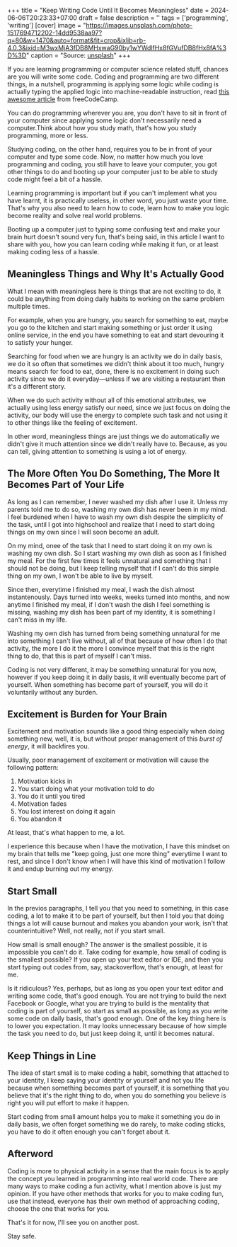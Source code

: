 +++
title = "Keep Writing Code Until It Becomes Meaningless"
date = 2024-06-06T20:23:33+07:00
draft = false
description = ''
tags = ['programming', 'writing']
[cover]
image = "https://images.unsplash.com/photo-1517694712202-14dd9538aa97?q=80&w=1470&auto=format&fit=crop&ixlib=rb-4.0.3&ixid=M3wxMjA3fDB8MHxwaG90by1wYWdlfHx8fGVufDB8fHx8fA%3D%3D"
caption = "Source: [unsplash](https://unsplash.com/photos/black-and-silver-laptop-computer-on-table-95YRwf6CNw8)"
+++

If you are learning programming or computer science related stuff,
chances are you will write some code. Coding and programming are two
different things, in a nutshell, programming is applying some logic 
while coding is actually typing the applied logic into machine-readable
instruction, read [this awesome article](https://www.freecodecamp.org/news/difference-between-coding-and-programming/)
from freeCodeCamp.

You can do programming wherever you are, you don't have to sit in
front of your computer since applying some logic don't necessarily
need a computer.Think about how you study math, that's how you study
programming, more or less.

Studying coding, on the other hand, requires you to be in front of
your computer and type some code. Now, no matter how much you love
programming and coding, you still have to leave your computer, you
got other things to do and booting up your computer just to be able
to study code might feel a bit of a hassle.

Learning programming is important but if you can't implement what
you have learnt, it is practically useless, in other word, you just
waste your time. That's why you also need to learn how to code, learn
how to make you logic become reality and solve real world problems.

Booting up a computer just to typing some confusing text and make
your brain hurt doesn't sound very fun, that's being said, in this
article I want to share with you, how you can learn coding while
making it fun, or at least making coding less of a hassle.

## Meaningless Things and Why It's Actually Good

What I mean with meaningless here is things that are not exciting
to do, it could be anything from doing daily habits to working on
the same problem multiple times.

For example, when you are hungry, you search for something to eat,
maybe you go to the kitchen and start making something or just order 
it using online service, in the end you have something to eat and 
start devouring it to satisfy your hunger.

Searching for food when we are hungry is an activity we do in daily
basis, we do it so often that sometimes we didn't think about it too
much, hungry means search for food to eat, done, there is no excitement
in doing such activity since we do it everyday—unless if we are visiting
a restaurant then it's a different story.

When we do such activity without all of this emotional attributes, we actually
using less energy satisfy our need, since we just focus on doing the activity,
our body will use the energy to complete such task and not using it to other
things like the feeling of excitement.

In other word, meaningless things are just things we do automatically we
didn't give it much attention since we didn't really have to. Because, as you
can tell, giving attention to something is using a lot of energy.

## The More Often You Do Something, The More It Becomes Part of Your Life

As long as I can remember, I never washed my dish after I use it. Unless
my parents told me to do so, washing my own dish has never been in my
mind. I feel burdened when I have to wash my own dish despite the simplicity
of the task, until I got into highschool and realize that I need to start
doing things on my own since I will soon become an adult.

On my mind, onee of the task that I need to start doing it on my own is 
washing my own dish. So I start washing my own dish as soon as I finished
my meal. For the first few times it feels unnatural and something that I
should not be doing, but I keep telling myself that if I can't do this simple
thing on my own, I won't be able to live by myself.

Since then, everytime I finished my meal, I wash the dish almost instantenously.
Days turned into weeks, weeks turned into months, and now anytime I finished
my meal, if I don't wash the dish I feel something is missing, washing my dish
has been part of my identity, it is something I can't miss in my life.

Washing my own dish has turned from being something unnatural for me into
something I can't live without, all of that because of how often I do that
activity, the more I do it the more I convince myself that this is the right
thing to do, that this is part of myself I can't miss.

Coding is not very different, it may be something unnatural for you now, however
if you keep doing it in daily basis, it will eventually become part of yourself.
When something has become part of yourself, you will do it voluntarily without
any burden.

## Excitement is Burden for Your Brain

Excitement and motivation sounds like a good thing especially when doing something
new, well, it is, but without proper management of this _burst of energy_, it will
backfires you.

Usually, poor management of excitement or motivation will cause the following pattern:

1. Motivation kicks in
2. You start doing what your motivation told to do
3. You do it until you tired
4. Motivation fades
5. You lost interest on doing it again
6. You abandon it

At least, that's what happen to me, a lot.

I experience this because when I have the motivation, I have this mindset on my brain
that tells me "keep going, just one more thing" everytime I want to rest, and since
I don't know when I will have this kind of motivation I follow it and endup burning
out my energy.

## Start Small

In the previos paragraphs, I tell you that you need to something, in this case coding,
a lot to make it to be part of yourself, but then I told you that doing things a lot
will cause burnout and makes you abandon your work, isn't that counterintuitive? Well,
not really, not if you start small.

How small is small enough? The answer is the smallest possible, it is impossible you
can't do it. Take coding for example, how small of coding is the smallest possible?
If you open up your text editor or IDE, and then you start typing out codes from, say,
stackoverflow, that's enough, at least for me.

Is it ridiculous? Yes, perhaps, but as long as you open your text editor and writing
some code, that's good enough. You are not trying to build the next Facebook or Google,
what you are trying to build is the mentality that coding is part of yourself, so start
as small as possible, as long as you write some code on daily basis, that's good enough.
One of the key thing here is to lower you expectation. It may looks unnecessary because
of how simple the task you need to do, but just keep doing it, until it becomes natural.

## Keep Things in Line

The idea of start small is to make coding a habit, something that attached to your
identity, I keep saying your identity or yourself and not you life because when something
becomes part of yourself, it is something that you believe that it's the right thing
to do, when you do something you believe is right you will put effort to make it happen.

Start coding from small amount helps you to make it something you do in daily basis,
we often forget something we do rarely, to make coding sticks, you have to do it often
enough you can't forget about it.

## Afterword

Coding is more to physical activity in a sense that the main focus is to apply the concept
you learned in programming into real world code. There are many ways to make coding a
fun activity, what I mention above is just my opinion. If you have other methods that works
for you to make coding fun, use that instead, everyone has their own method of approaching
coding, choose the one that works for you.

That's it for now, I'll see you on another post.

Stay safe.
